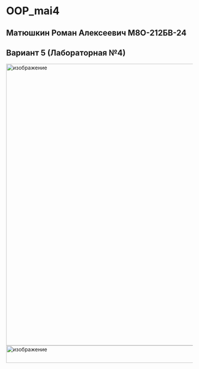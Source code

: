 # OOP_mai4
## Матюшкин Роман Алексеевич М8О-212БВ-24
## Вариант 5 (Лабораторная №4)
<img width="934" height="761" alt="изображение" src="https://github.com/user-attachments/assets/085e386d-da44-491e-812a-99f7f419758a" />

<img width="876" height="47" alt="изображение" src="https://github.com/user-attachments/assets/8654eb63-13d6-48d0-af05-03a1029491e1" />

